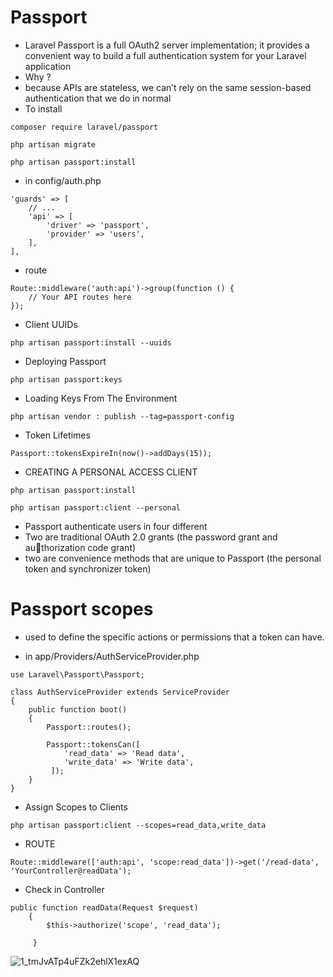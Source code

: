 # Passport
* Laravel Passport is a full OAuth2 server implementation; it provides a convenient way to build a full authentication system for your Laravel application
* Why ?
*  because APIs are stateless, we can’t rely on the same session-based authentication that we do in normal
* To install
```
composer require laravel/passport

php artisan migrate

php artisan passport:install

```
* in config/auth.php
```
'guards' => [
    // ...
    'api' => [
        'driver' => 'passport',
        'provider' => 'users',
    ],
],

```
* route
```
Route::middleware('auth:api')->group(function () {
    // Your API routes here
});

```
* Client UUIDs
```
php artisan passport:install --uuids
```
* Deploying Passport
```
php artisan passport:keys
```
* Loading Keys From The Environment
```
php artisan vendor : publish --tag=passport-config
```
* Token Lifetimes
```
Passport::tokensExpireIn(now()->addDays(15));
```
* CREATING A PERSONAL ACCESS CLIENT
```
php artisan passport:install

php artisan passport:client --personal
```
* Passport  authenticate users in four different
* Two are traditional OAuth 2.0 grants (the password grant and authorization code grant)
* two are convenience methods that are unique to Passport (the personal token and synchronizer token)

# Passport scopes
* used to define the specific actions or permissions that a token can have.

* in app/Providers/AuthServiceProvider.php
```
use Laravel\Passport\Passport;

class AuthServiceProvider extends ServiceProvider
{
    public function boot()
    {
        Passport::routes();

        Passport::tokensCan([
            'read_data' => 'Read data',
            'write_data' => 'Write data',
         ]);
    }
}

```
* Assign Scopes to Clients
```
php artisan passport:client --scopes=read_data,write_data
```
* ROUTE
```
Route::middleware(['auth:api', 'scope:read_data'])->get('/read-data', 'YourController@readData');

```
* Check in Controller
```
public function readData(Request $request)
    {
        $this->authorize('scope', 'read_data');

     }
```
![1_tmJvATp4uFZk2ehlX1exAQ](https://github.com/ebrahimabdallah/Laravel-Up-Running/assets/119238955/596bd064-23a9-4947-a16f-67fec061a79f)

